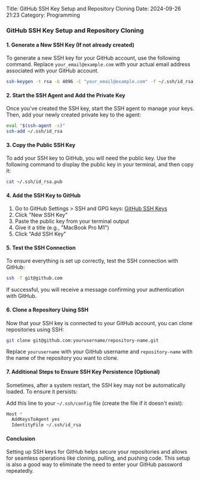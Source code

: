 Title: GitHub SSH Key Setup and Repository Cloning
Date: 2024-09-26 21:23
Category: Programming

### GitHub SSH Key Setup and Repository Cloning

#### 1. Generate a New SSH Key (If not already created)

To generate a new SSH key for your GitHub account, use the following command. Replace `your_email@example.com` with your actual email address associated with your GitHub account.

```bash
ssh-keygen -t rsa -b 4096 -C "your_email@example.com" -f ~/.ssh/id_rsa
```

#### 2. Start the SSH Agent and Add the Private Key

Once you've created the SSH key, start the SSH agent to manage your keys. Then, add your newly created private key to the agent:

```bash
eval "$(ssh-agent -s)"
ssh-add ~/.ssh/id_rsa
```

#### 3. Copy the Public SSH Key

To add your SSH key to GitHub, you will need the public key. Use the following command to display the public key in your terminal, and then copy it:

```bash
cat ~/.ssh/id_rsa.pub
```

#### 4. Add the SSH Key to GitHub

1. Go to GitHub Settings > SSH and GPG keys: [GitHub SSH Keys](https://github.com/settings/keys)
2. Click "New SSH Key"
3. Paste the public key from your terminal output
4. Give it a title (e.g., "MacBook Pro M1")
5. Click "Add SSH Key"

#### 5. Test the SSH Connection

To ensure everything is set up correctly, test the SSH connection with GitHub:

```bash
ssh -T git@github.com
```

If successful, you will receive a message confirming your authentication with GitHub.

#### 6. Clone a Repository Using SSH

Now that your SSH key is connected to your GitHub account, you can clone repositories using SSH:

```bash
git clone git@github.com:yourusername/repository-name.git
```

Replace `yourusername` with your GitHub username and `repository-name` with the name of the repository you want to clone.

#### 7. Additional Steps to Ensure SSH Key Persistence (Optional)

Sometimes, after a system restart, the SSH key may not be automatically loaded. To ensure it persists:

Add this line to your `~/.ssh/config` file (create the file if it doesn't exist):

```bash
Host *
  AddKeysToAgent yes
  IdentityFile ~/.ssh/id_rsa
```

#### Conclusion

Setting up SSH keys for GitHub helps secure your repositories and allows for seamless operations like cloning, pulling, and pushing code. This setup is also a good way to eliminate the need to enter your GitHub password repeatedly.

